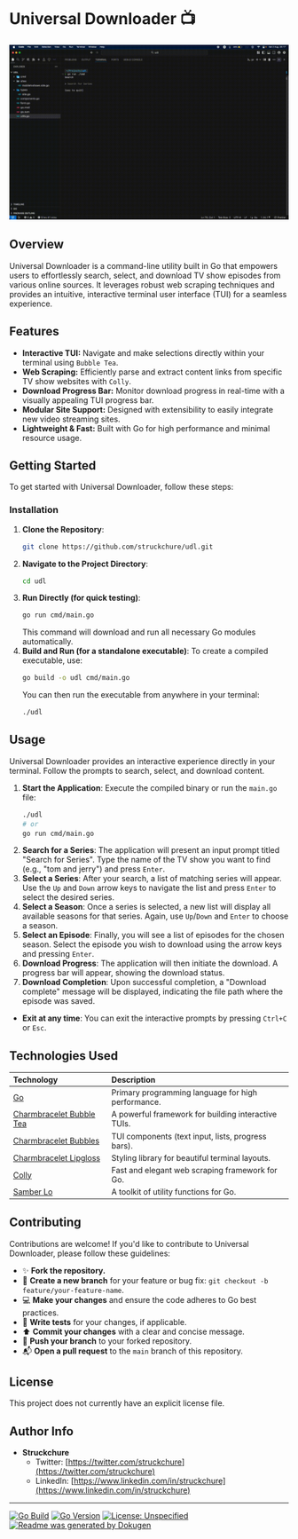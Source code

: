 # **Universal Downloader** 📺

![Demo](./docs/demo.gif)

## Overview
Universal Downloader is a command-line utility built in Go that empowers users to effortlessly search, select, and download TV show episodes from various online sources. It leverages robust web scraping techniques and provides an intuitive, interactive terminal user interface (TUI) for a seamless experience.

## Features
*   **Interactive TUI:** Navigate and make selections directly within your terminal using `Bubble Tea`.
*   **Web Scraping:** Efficiently parse and extract content links from specific TV show websites with `Colly`.
*   **Download Progress Bar:** Monitor download progress in real-time with a visually appealing TUI progress bar.
*   **Modular Site Support:** Designed with extensibility to easily integrate new video streaming sites.
*   **Lightweight & Fast:** Built with Go for high performance and minimal resource usage.

## Getting Started

To get started with Universal Downloader, follow these steps:

### Installation

1.  **Clone the Repository**:
    ```bash
    git clone https://github.com/struckchure/udl.git
    ```
2.  **Navigate to the Project Directory**:
    ```bash
    cd udl
    ```
3.  **Run Directly (for quick testing)**:
    ```bash
    go run cmd/main.go
    ```
    This command will download and run all necessary Go modules automatically.
4.  **Build and Run (for a standalone executable)**:
    To create a compiled executable, use:
    ```bash
    go build -o udl cmd/main.go
    ```
    You can then run the executable from anywhere in your terminal:
    ```bash
    ./udl
    ```

## Usage

Universal Downloader provides an interactive experience directly in your terminal. Follow the prompts to search, select, and download content.

1.  **Start the Application**:
    Execute the compiled binary or run the `main.go` file:
    ```bash
    ./udl
    # or
    go run cmd/main.go
    ```
2.  **Search for a Series**:
    The application will present an input prompt titled "Search for Series". Type the name of the TV show you want to find (e.g., "tom and jerry") and press `Enter`.
3.  **Select a Series**:
    After your search, a list of matching series will appear. Use the `Up` and `Down` arrow keys to navigate the list and press `Enter` to select the desired series.
4.  **Select a Season**:
    Once a series is selected, a new list will display all available seasons for that series. Again, use `Up`/`Down` and `Enter` to choose a season.
5.  **Select an Episode**:
    Finally, you will see a list of episodes for the chosen season. Select the episode you wish to download using the arrow keys and pressing `Enter`.
6.  **Download Progress**:
    The application will then initiate the download. A progress bar will appear, showing the download status.
7.  **Download Completion**:
    Upon successful completion, a "Download complete" message will be displayed, indicating the file path where the episode was saved.

*   **Exit at any time**: You can exit the interactive prompts by pressing `Ctrl+C` or `Esc`.

## Technologies Used

| Technology                                                 | Description                                            |
| :--------------------------------------------------------- | :----------------------------------------------------- |
| [Go](https://golang.org/)                                  | Primary programming language for high performance.     |
| [Charmbracelet Bubble Tea](https://github.com/charmbracelet/bubbletea) | A powerful framework for building interactive TUIs.    |
| [Charmbracelet Bubbles](https://github.com/charmbracelet/bubbles)     | TUI components (text input, lists, progress bars).     |
| [Charmbracelet Lipgloss](https://github.com/charmbracelet/lipgloss)   | Styling library for beautiful terminal layouts.        |
| [Colly](https://github.com/gocolly/colly)                  | Fast and elegant web scraping framework for Go.        |
| [Samber Lo](https://github.com/samber/lo)                  | A toolkit of utility functions for Go.                 |

## Contributing

Contributions are welcome! If you'd like to contribute to Universal Downloader, please follow these guidelines:

*   ✨ **Fork the repository.**
*   🌱 **Create a new branch** for your feature or bug fix: `git checkout -b feature/your-feature-name`.
*   💻 **Make your changes** and ensure the code adheres to Go best practices.
*   🧪 **Write tests** for your changes, if applicable.
*   ⬆️ **Commit your changes** with a clear and concise message.
*   🚀 **Push your branch** to your forked repository.
*   📬 **Open a pull request** to the `main` branch of this repository.

## License

This project does not currently have an explicit license file.

## Author Info

*   **Struckchure**
    *   Twitter: [https://twitter.com/struckchure](https://twitter.com/struckchure)
    *   LinkedIn: [https://www.linkedin.com/in/struckchure](https://www.linkedin.com/in/struckchure)

---

[![Go Build](https://github.com/struckchure/udl/actions/workflows/go.yml/badge.svg)](https://github.com/struckchure/udl/actions/workflows/go.yml)
[![Go Version](https://img.shields.io/github/go-mod/go-version/struckchure/udl)](https://go.dev/)
[![License: Unspecified](https://img.shields.io/badge/License-Unspecified-lightgray)](https://choosealicense.com/no-permission/)
[![Readme was generated by Dokugen](https://img.shields.io/badge/Readme%20was%20generated%20by-Dokugen-brightgreen)](https://www.npmjs.com/package/dokugen)
